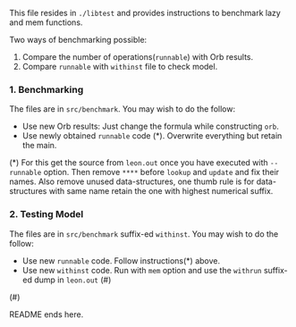 This file resides in `./libtest` and provides instructions to benchmark lazy and mem functions.

Two ways of benchmarking possible:
1. Compare the number of operations(`runnable`) with Orb results.
2.  Compare `runnable` with `withinst` file to check model.

### 1. Benchmarking

The files are in `src/benchmark`. You may wish to do the follow:
* Use new Orb results: Just change the formula while constructing `orb`.
* Use newly obtained `runnable` code (*). Overwrite everything but retain the main.

(*) For this get the source from `leon.out` once you have executed with `--runnable` option. Then remove `****` before `lookup` and `update`
 and fix their names. Also remove unused data-structures, one thumb rule is for data-structures with same name retain the one with highest numerical
 suffix.

### 2. Testing Model

The files are in `src/benchmark` suffix-ed `withinst`. You may wish to do the follow:
* Use new `runnable` code. Follow instructions(*) above.
* Use new `withinst` code. Run with `mem` option and use the `withrun` suffix-ed dump in `leon.out` (#)

(#)

README ends here.